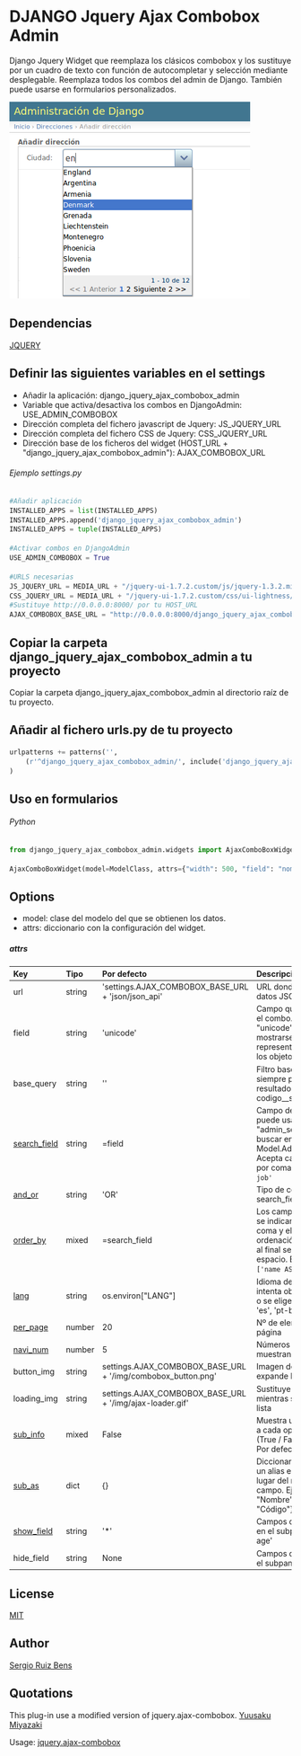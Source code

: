  # DJANGO Jquery Ajax Combobox Admin

Django Jquery Widget que reemplaza los clásicos combobox y los sustituye por un cuadro de texto con función de autocompletar y selección mediante desplegable.
Reemplaza todos los combos del admin de Django.
También puede usarse en formularios personalizados.

![image](sample.png)

## Dependencias

[JQUERY](https://jquery.com/)

## Definir las siguientes variables en el settings
- Añadir la aplicación: django_jquery_ajax_combobox_admin
- Variable que activa/desactiva los combos en DjangoAdmin: USE_ADMIN_COMBOBOX
- Dirección completa del fichero javascript de Jquery: JS_JQUERY_URL
- Dirección completa del fichero CSS de Jquery: CSS_JQUERY_URL
- Dirección base de los ficheros del widget (HOST_URL + "django_jquery_ajax_combobox_admin"): AJAX_COMBOBOX_URL

###### Ejemplo settings.py
``` python
#Añadir aplicación
INSTALLED_APPS = list(INSTALLED_APPS)
INSTALLED_APPS.append('django_jquery_ajax_combobox_admin')
INSTALLED_APPS = tuple(INSTALLED_APPS)

#Activar combos en DjangoAdmin
USE_ADMIN_COMBOBOX = True

#URLS necesarias
JS_JQUERY_URL = MEDIA_URL + "/jquery-ui-1.7.2.custom/js/jquery-1.3.2.min.js"
CSS_JQUERY_URL = MEDIA_URL + "/jquery-ui-1.7.2.custom/css/ui-lightness/jquery-ui-1.7.2.custom.css"
#Sustituye http://0.0.0.0:8000/ por tu HOST_URL
AJAX_COMBOBOX_BASE_URL = "http://0.0.0.0:8000/django_jquery_ajax_combobox_admin"

```

## Copiar la carpeta django_jquery_ajax_combobox_admin a tu proyecto
Copiar la carpeta django_jquery_ajax_combobox_admin al directorio raíz de tu proyecto.

## Añadir al fichero urls.py de tu proyecto
``` python
urlpatterns += patterns('',
    (r'^django_jquery_ajax_combobox_admin/', include('django_jquery_ajax_combobox_admin.urls')),
)
```


## Uso en formularios

###### Python
``` python
from django_jquery_ajax_combobox_admin.widgets import AjaxComboBoxWidget

AjaxComboBoxWidget(model=ModelClass, attrs={"width": 500, "field": "nombre", "search_field": "nombre"})
```

## Options
- model: clase del modelo del que se obtienen los datos.
- attrs: diccionario con la configuración del widget.

##### attrs
|Key|Tipo|Por defecto|Descripción|
|:--|:--|:--|:--|
|url|string|'settings.AJAX_COMBOBOX_BASE_URL + 'json/json_api'|URL donde se generar los datos JSON|
|field|string|'unicode'|Campo que se mostrará en el combo. Se puede usar "unicode" si quiere mostrarse la representación unicode de los objetos.|
|base_query|string|''|Filtro base que se aplica siempre primero a los resultados del combo. Ej: codigo__startswith='41'|
|[search_field](http://www.usamimi.info/~sutara/ajax-combobox/sample/basic.html#sample01_04)|string|=field|Campo de búsqueda. Se puede usar "admin_search_fields" para buscar en los campos Model.Admin.search_fields. Acepta campos separados por coma. Ej: `'id, name, job'`|
|[and_or](http://www.usamimi.info/~sutara/ajax-combobox/sample/basic.html#sample01_05)|string|'OR'|Tipo de consulta sobre los search_field (AND / OR)|
|[order_by](http://www.usamimi.info/~sutara/ajax-combobox/sample/basic.html#sample01_06)|mixed|=search_field|Los campos de ordenación se indican separados por coma y el sentido de ordenación (ASC / DESC) al final separado por un espacio. Ej: `'name DESC'`, `['name ASC', 'age DESC']`|
|[lang](http://www.usamimi.info/~sutara/ajax-combobox/sample/basic.html#sample01_07)|string|os.environ["LANG"]|Idioma de los mensajes (se intenta obtener del sistema o se elige inglés) ('de', 'en', 'es', 'pt-br')|
|[per_page](http://www.usamimi.info/~sutara/ajax-combobox/sample/basic.html#sample01_02)|number|20|Nº de elementos por página|
|[navi_num](http://www.usamimi.info/~sutara/ajax-combobox/sample/basic.html#sample01_02)|number|5|Números de página que se muestran|
|button_img|string|settings.AJAX_COMBOBOX_BASE_URL + '/img/combobox_button.png'|Imagen del icono que expande la lista|
|loading_img|string|settings.AJAX_COMBOBOX_BASE_URL + '/img/ajax-loader.gif'|Sustituye a button_imagen mientras se expande la lista|
|[sub_info](http://www.usamimi.info/~sutara/ajax-combobox/sample/sub-info-basic/)|mixed|False|Muestra un subpanel junto a cada opción del combo (True / False / 'simple'). Por defecto: False.|
|[sub_as](http://www.usamimi.info/~sutara/ajax-combobox/sample/sub-info.html#sample02_02)|dict|{}|Diccionario para mostrar un alias en el subpanel en lugar del nombre del campo.  Ej: {"name": "Nombre", "code": "Código"}|
|[show_field](http://www.usamimi.info/~sutara/ajax-combobox/sample/sub-info.html#sample02_03)|string|'*'|Campos que se muestran en el subpanel. Ej: 'id, job, age'|
|hide_field|string|None|Campos que se ocultan en el subpanel.|

## License
[MIT](http://www.opensource.org/licenses/mit-license.php)

## Author
[Sergio Ruiz Bens]( <sergio.ruizbens@gmail.com> )

## Quotations
This plug-in use a modified version of jquery.ajax-combobox.
[Yuusaku Miyazaki](https://github.com/sutara79/jquery.ajax-combobox)

Usage: [jquery.ajax-combobox](http://www.usamimi.info/~sutara/ajax-combobox/sample/basic.html)
